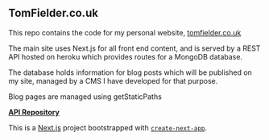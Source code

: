 ## TomFielder.co.uk

This repo contains the code for my personal website, [tomfielder.co.uk](http://www.tomfielder.co.uk/)

The main site uses Next.js for all front end content, and is served by a REST API hosted on heroku which provides routes for a MongoDB database.

The database holds information for blog posts which will be published on my site, managed by a CMS I have developed for that purpose.

Blog pages are managed using getStaticPaths

[**API Repository**](https://github.com/TRFielder/blog-api/)

This is a [Next.js](https://nextjs.org/) project bootstrapped with [`create-next-app`](https://github.com/vercel/next.js/tree/canary/packages/create-next-app).
